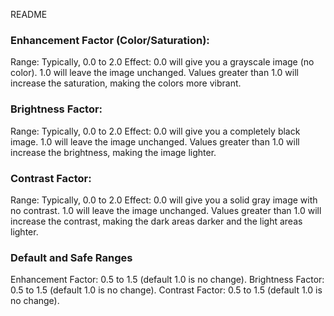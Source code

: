 README

### Enhancement Factor (Color/Saturation):
Range: Typically, 0.0 to 2.0
Effect:
0.0 will give you a grayscale image (no color).
1.0 will leave the image unchanged.
Values greater than 1.0 will increase the saturation, making the colors more vibrant.

### Brightness Factor:
Range: Typically, 0.0 to 2.0
Effect:
0.0 will give you a completely black image.
1.0 will leave the image unchanged.
Values greater than 1.0 will increase the brightness, making the image lighter.


### Contrast Factor:
Range: Typically, 0.0 to 2.0
Effect:
0.0 will give you a solid gray image with no contrast.
1.0 will leave the image unchanged.
Values greater than 1.0 will increase the contrast, making the dark areas darker and the light areas lighter.

### Default and Safe Ranges
Enhancement Factor: 0.5 to 1.5 (default 1.0 is no change).
Brightness Factor: 0.5 to 1.5 (default 1.0 is no change).
Contrast Factor: 0.5 to 1.5 (default 1.0 is no change).